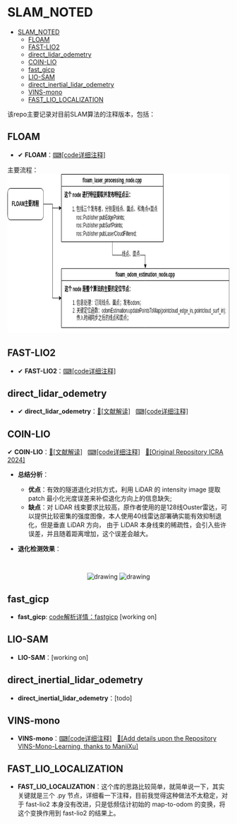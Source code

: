 # SLAM_NOTED
- [SLAM\_NOTED](#slam_noted)
  - [FLOAM](#floam)
  - [FAST-LIO2](#fast-lio2)
  - [direct\_lidar\_odemetry](#direct_lidar_odemetry)
  - [COIN-LIO](#coin-lio)
  - [fast\_gicp](#fast_gicp)
  - [LIO-SAM](#lio-sam)
  - [direct\_inertial\_lidar\_odemetry](#direct_inertial_lidar_odemetry)
  - [VINS-mono](#vins-mono)
  - [FAST\_LIO\_LOCALIZATION](#fast_lio_localization)


该repo主要记录对目前SLAM算法的注释版本，包括：
## FLOAM
- ✔ **FLOAM**：[⌨[code详细注释]](https://github.com/YZH-bot/SLAM_NOTED/tree/master/floam)

主要流程：
<img src="./notes/floam/floam.png" height="360">

## FAST-LIO2
- ✔ **FAST-LIO2**：[⌨[code详细注释]](https://github.com/YZH-bot/SLAM_NOTED/tree/master/FAST_LIO)

## direct_lidar_odemetry
- ✔ **direct_lidar_odemetry**：[📖[文献解读]](https://zhuanlan.zhihu.com/p/677991232)$~~~$[⌨[code详细注释]](https://github.com/YZH-bot/SLAM_NOTED/tree/master/direct_lidar_odometry)
  
## COIN-LIO
✔ **COIN-LIO**：[📖[文献解读]](https://zhuanlan.zhihu.com/p/697885897)$~~~$[⌨[code详细注释]](https://github.com/YZH-bot/SLAM_NOTED/tree/master/coin-lio)$~~~$[📖[Original Repository ICRA 2024]](https://github.com/ethz-asl/COIN-LIO)
- **总结分析**：
  - **优点**：有效的隧道退化对抗方式，利用 LiDAR 的 intensity image 提取 patch 最小化光度误差来补偿退化方向上的信息缺失;
  - **缺点**：对 LiDAR 线束要求比较高，原作者使用的是128线Ouster雷达，可以提供比较密集的强度图像，本人使用40线雷达部署确实能有效抑制退化，但是垂直 LiDAR 方向， 由于 LiDAR 本身线束的稀疏性，会引入些许误差，并且随着距离增加，这个误差会越大。

- **退化检测效果**：
<br>
<p align="center">
    <img src="./notes/coin-lio/degeneration direction.gif" alt="drawing" width="360"/>
    <img src="./notes/coin-lio/degeneration direction2.gif" alt="drawing" width="360"/>
</p>



## fast_gicp
- **fast_gicp**: [code解析详情：fastgicp](https://github.com/YZH-bot/SLAM_NOTED/tree/master/fast_gicp) [working on]

## LIO-SAM
- **LIO-SAM**：[working on]

## direct_inertial_lidar_odemetry
- **direct_inertial_lidar_odemetry**：[todo]

## VINS-mono
- **VINS-mono**：[⌨[code详细注释]](https://github.com/YZH-bot/SLAM_NOTED/tree/master/VINS-Mono-Learning)$~~~$[📖[Add details upon the Repository VINS-Mono-Learning, thanks to ManiiXu]](https://github.com/ManiiXu/VINS-Mono-Learning)

## FAST_LIO_LOCALIZATION
- **FAST_LIO_LOCALIZATION**：这个库的思路比较简单，就简单说一下，其实关键就是三个 .py 节点，详细看一下注释，目前我觉得这种做法不太稳定，对于 fast-lio2 本身没有改进，只是低频估计初始的 map-to-odom 的变换，将这个变换作用到 fast-lio2 的结果上。
